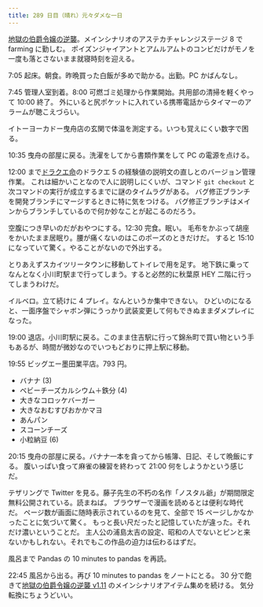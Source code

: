 ```yaml
---
title: 289 日目（晴れ）元々ダメな一日
---
```


[地獄の伯爵令嬢の逆襲][bshf21]。メインシナリオのアステカチャレンジステージ 8 で farming に勤しむ。
ポイズンジャイアントとアムルアムトのコンビだけがモノを一度も落とさないまま就寝時刻を迎える。

7:05 起床。朝食。昨晩買った白飯が多めで助かる。出勤。PC かばんなし。

7:45 管理人室到着。8:00 可燃ゴミ処理から作業開始。共用部の清掃を軽くやって 10:00 終了。
外にいると尻ポケットに入れている携帯電話からタイマーのアラームが聴こえづらい。

イトーヨーカドー曳舟店の玄関で体温を測定する。いつも覚えにくい数字で困る。

10:35 曳舟の部屋に戻る。洗濯をしてから書類作業をして PC の電源を点ける。

12:00 まで[ドラクエ命][dq]のドラクエ 5 の経験値の説明文の直しとのバージョン管理作業。
これは細かいことなので人に説明しにくいが、コマンド `git checkout` と次コマンドの実行が成立するまでに謎のタイムラグがある。
バグ修正ブランチを開発ブランチにマージするときに特に気をつける。
バグ修正ブランチはメインからブランチしているので何か妙なことが起こるのだろう。

空腹につき早いのだがおやつにする。12:30 完食。眠い。
毛布をかぶって胡座をかいたまま居眠り。腰が痛くないのはこのポーズのときだけだ。
すると 15:10 になっていて驚く。やることがないので外出する。

とりあえずスカイツリータウンに移動してトイレで用を足す。
地下鉄に乗ってなんとなく小川町駅まで行ってしまう。すると必然的に秋葉原 HEY 二階に行ってしまうわけだ。

イルベロ。立て続けに 4 プレイ。なんというか集中できない。
ひどいのになると、一面序盤でシャボン弾にうっかり武装変更して何もできぬままダメプレイになった。

19:00 退店。小川町駅に戻る。このまま住吉駅に行って錦糸町で買い物という手もあるが、時間が微妙なのでいつもどおりに押上駅に移動。

19:55 ビッグエー墨田業平店。793 円。

* バナナ (3)
* ベビーチーズカルシウム＋鉄分 (4)
* 大きなコロッケバーガー
* 大きなおむすびおかかマヨ
* あんパン
* スコーンチーズ
* 小粒納豆 (6)

20:15 曳舟の部屋に戻る。バナナ一本を貪ってから帳簿、日記、そして晩飯にする。
腹いっぱい食って麻雀の練習を終わって 21:00 何をしようかという感じだ。

テザリングで Twitter を見る。藤子先生の不朽の名作「ノスタル爺」が期間限定無料公開されている。読まねば。
ブラウザーで漫画を読めるとは便利な時代だ。
ページ数が画面に随時表示されているのを見て、全部で 15 ページしかなかったことに気づいて驚く。
もっと長い尺だったと記憶していたが違った。それだけ濃いということだ。
主人公の浦島太吉の設定、昭和の人でないとピンと来ないかもしれない。それでもこの作品の迫力は伝わるはずだ。

風呂まで Pandas の 10 minutes to pandas を再読。

22:45 風呂から出る。再び 10 minutes to pandas をノートにとる。
30 分で飽きて[地獄の伯爵令嬢の逆襲 v1.11][bshf21] のメインシナリオアイテム集めを続ける。
気分転換にちょうどいい。

[bshf21]: https://www.freem.ne.jp/win/game/24805
[dq]: https://showa-yojyo.github.io/dqbook/
